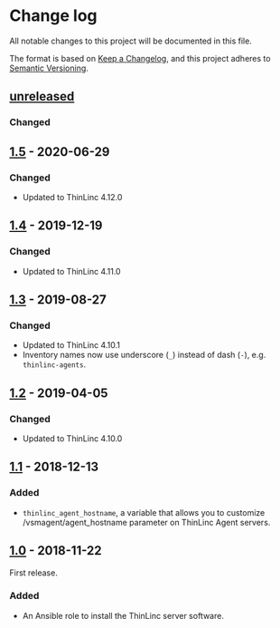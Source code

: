 # Change log

All notable changes to this project will be documented in this file.

The format is based on [Keep a Changelog](https://keepachangelog.com/en/1.0.0/),
and this project adheres to [Semantic Versioning](https://semver.org/spec/v2.0.0.html).

## [unreleased]

### Changed

## [1.5] - 2020-06-29

### Changed

- Updated to ThinLinc 4.12.0

## [1.4] - 2019-12-19

### Changed

- Updated to ThinLinc 4.11.0

## [1.3] - 2019-08-27

### Changed

- Updated to ThinLinc 4.10.1
- Inventory names now use underscore (`_`) instead of dash (`-`),
  e.g. `thinlinc-agents`.

## [1.2] - 2019-04-05

### Changed

- Updated to ThinLinc 4.10.0

## [1.1] - 2018-12-13

### Added

- `thinlinc_agent_hostname`, a variable that allows you to customize
  /vsmagent/agent_hostname parameter on ThinLinc Agent servers.

## [1.0] - 2018-11-22

First release.

### Added

- An Ansible role to install the ThinLinc server software.

[unreleased]: https://github.com/cendio/ansible-role-thinlinc-server/compare/v1.5...HEAD
[1.5]: https://github.com/cendio/ansible-role-thinlinc-server/compare/v1.4...v1.5
[1.4]: https://github.com/cendio/ansible-role-thinlinc-server/compare/v1.3...v1.4
[1.3]: https://github.com/cendio/ansible-role-thinlinc-server/compare/v1.2...v1.3
[1.2]: https://github.com/cendio/ansible-role-thinlinc-server/compare/v1.1...v1.2
[1.1]: https://github.com/cendio/ansible-role-thinlinc-server/compare/v1.0...v1.1
[1.0]: https://github.com/cendio/ansible-role-thinlinc-server/compare/...v1.0
